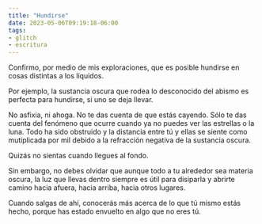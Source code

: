 ```yaml
---
title: "Hundirse"
date: 2023-05-06T09:19:18-06:00
tags:
- glitch
- escritura
---
```

Confirmo, por medio de mis exploraciones, que es posible hundirse en cosas distintas a los líquidos.

Por ejemplo, la sustancia oscura que rodea lo desconocido del abismo es perfecta para hundirse, si uno se deja llevar.

No asfixia, ni ahoga. No te das cuenta de que estás cayendo. Sólo te das cuenta del fenómeno que ocurre cuando ya no puedes ver las estrellas o la luna. Todo ha sido obstruido y la distancia entre tú y ellas se siente como mutiplicada por mil debido a la refracción negativa de la sustancia oscura.

Quizás no sientas cuando llegues al fondo.

Sin embargo, no debes olvidar que aunque todo a tu alrededor sea materia oscura, la luz que llevas dentro siempre es útil para disiparla y abrirte camino hacia afuera, hacia arriba, hacia otros lugares.

Cuando salgas de ahí, conocerás más acerca de lo que tú mismo estás hecho, porque has estado envuelto en algo que no eres tú.